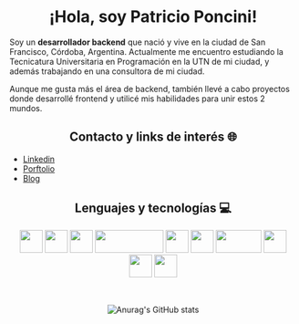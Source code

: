 <h1 align="center">¡Hola, soy Patricio Poncini!</h1>
Soy un <b>desarrollador backend</b> que nació y vive en la ciudad de San Francisco, Córdoba, Argentina. Actualmente me encuentro estudiando la Tecnicatura Universitaria en Programación en la UTN de mi ciudad, y además trabajando en una consultora de mi ciudad.

</br>

Aunque me gusta más el área de backend, también llevé a cabo proyectos donde desarrollé frontend y utilicé mis habilidades para unir estos 2 mundos.
</br>

<h2 align="center">Contacto y links de interés 🌐</h2>

- [Linkedin](https://www.linkedin.com/in/patricio-poncini/)
- [Porftolio](https://patricio-poncini-page.netlify.app/)
- [Blog](https://tripa-tech.vercel.app/)
<h2 align="center">Lenguajes y tecnologías 💻</h2>
<p align="center">
    <img src="https://upload.wikimedia.org/wikipedia/commons/4/4c/Typescript_logo_2020.svg" width="40" height="40"></img>
    <img src="https://upload.wikimedia.org/wikipedia/commons/thumb/9/99/Unofficial_JavaScript_logo_2.svg/320px-Unofficial_JavaScript_logo_2.svg.png" width="40" height="40"></img>
    <img src="https://images.g2crowd.com/uploads/product/image/large_detail/large_detail_f0b606abb6d19089febc9faeeba5bc05/nodejs-development-services.png" width="40" height="40"></img>
    <img src="https://expressjs.com/images/express-facebook-share.png" width="120" height="40"></img>
    <img src="https://avatars.githubusercontent.com/u/20165699?s=200&v=4" width="40" height="40"></img>
    <img src="https://upload.wikimedia.org/wikipedia/commons/thumb/9/95/Vue.js_Logo_2.svg/1200px-Vue.js_Logo_2.svg.png" width="40" height="40"></img>
    <img src="https://d1.awsstatic.com/asset-repository/products/amazon-rds/1024px-MySQL.ff87215b43fd7292af172e2a5d9b844217262571.png" width="80" height="40"></img>
    <img src="https://miro.medium.com/v2/resize:fit:512/1*doAg1_fMQKWFoub-6gwUiQ.png" width="40" height="40"></img>
    <img src="https://www.macformazione.com/wp-content/uploads/2022/04/Corso-Programmazione-C-Sharp.webp" width="40" height="40"></img>
    <img src="https://icones.pro/wp-content/uploads/2021/06/symbole-github-violet.png" width="40" height="40"></img>
</p>

<div align="center">

<br/>

![Anurag's GitHub stats](https://github-readme-stats.vercel.app/api?username=PatricioPoncini&show_icons=true&theme=dracula)

</div>